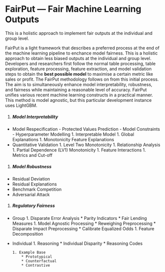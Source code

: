 # FairPut — Fair Machine Learning Outputs

This is a holistic approach to implement fair outputs at the individual and group level.

FairPut is a light framework that describes a preferred process at the end of the machine learning pipeline to enchance model fairness. This is a holistic approach to obtain less biased outputs at the individual and group level. Developers and researchers first follow the normal table processing, table exploration, feature processing, feature extraction, and model validation steps to obtain the **best possible model** to maximise a certain metric like sales or profit. The FairPut methodology follows on from this initial process. The aim is to simultaneously enhance model interpretability, robustness, and fairness while maintaining a reasonable level of accuracy. FairPut unifies various recent machine learning constructs in a practical manner. This method is model agnostic, but this particular development instance uses LightGBM.

1.	##### **Model Interpretability**
  -	Model Respecification 
        - Protected Values Prediction
        - Model Constraints
        - Hyperparameter Modelling
        1. Interpretable Model
        1. Global Explanations
        1. Monotonicity Feature Explanations
  -	Quantitative Validation 
        1. Level Two Monotonicity
        1. Relationship Analysis
        1. Partial Dependence (LV1) Monotonicity
        1. Feature Interactions
        1. Metrics and Cut-off
1.	##### **Model Robustness**
  *	Residual Deviation
  *	Residual Explanations
  *	Benchmark Competition
  *	Adversarial Attack

1.	##### **Regulatory Fairness**
  *	Group
        1. Disparate Error Analysis
            * Parity Indicators
            * Fair Lending Measures
        1. Model Agnostic Processing
            * Reweighing Preprocessing
            * Disparate Impact Preprocessing
            * Calibrate Equalized Odds
        1. Feature Decomposition
  *	Individual
        1. Reasoning
            * Individual Disparity
            * Reasoning Codes

        1. Example Base
            * Prototypical
            * Counterfactual
            * Contrastive
